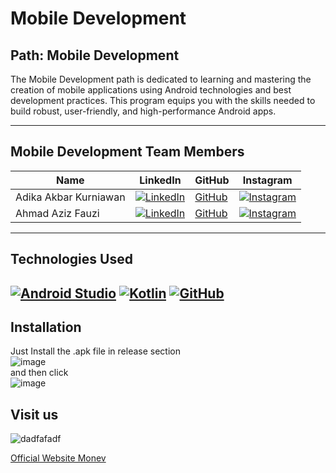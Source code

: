 # Mobile Development

## Path: Mobile Development
The Mobile Development path is dedicated to learning and mastering the creation of mobile applications using Android technologies and best development practices. This program equips you with the skills needed to build robust, user-friendly, and high-performance Android apps.

---

## Mobile Development Team Members

| Name                  | LinkedIn                                                                                              | GitHub                                      | Instagram                                     |
|-----------------------|-------------------------------------------------------------------------------------------------------|---------------------------------------------|----------------------------------------------|
| Adika Akbar Kurniawan | [![LinkedIn](https://img.shields.io/badge/LinkedIn-0077B5?logo=linkedin&logoColor=white)](https://linkedin.com/in/adika-akbar-kurniawan/) | [GitHub](https://github.com/Dikaayyy)        | [![Instagram](https://img.shields.io/badge/Instagram-E4405F?logo=instagram&logoColor=white)](https://instagram.com/dkaakbr_) |
| Ahmad Aziz Fauzi      | [![LinkedIn](https://img.shields.io/badge/LinkedIn-0077B5?logo=linkedin&logoColor=white)](https://linkedin.com/in/ahmadazizfauzi/)       | [GitHub](https://github.com/ahmadazizfauzi)  | [![Instagram](https://img.shields.io/badge/Instagram-E4405F?logo=instagram&logoColor=white)](https://instagram.com/ahmad_azizf) |

---

## Technologies Used
[![Android Studio](https://img.icons8.com/color/48/000000/android-studio--v1.png)](https://developer.android.com/studio) [](https://developer.android.com/studio)
[![Kotlin](https://img.icons8.com/color/48/000000/kotlin.png)](https://kotlinlang.org/docs/home.html) [](https://kotlinlang.org/docs/home.html)
[![GitHub](https://img.icons8.com/color/48/000000/github.png)](https://github.com) [](https://github.com)
---

## Installation
Just Install the .apk file in release section
<br>
![image](https://github.com/user-attachments/assets/a8753028-82a3-4a8b-9a6d-b71cad97a63d)
<br>
and then click
<br>
![image](https://github.com/user-attachments/assets/1e2fb01d-c97c-4433-9374-65af5ac867cc)

## Visit us
![dadfafadf](https://github.com/user-attachments/assets/b6742bfd-33c6-4124-ac36-86b742a83b40)

[Official Website Monev](http://monev-id.vercel.app)


